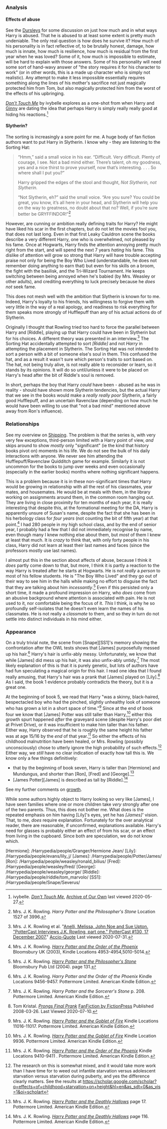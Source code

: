 
### Analysis

#### Effects of abuse

See the [Dursleys] for some discussion on just how much and in what ways
Harry is abused. That he is abused to at least some extent is pretty
much undeniable. The only real question is how does he survive it? How
much of his personality is in fact reflective of, to be brutally honest,
damage, how much is innate, how much is resilience, how much is residual
from the first year when he was loved? Some of it, how much is impossible to
estimate, will be hard to explain with those answers. Some of his
personality will need some sort of hand-wavy answer of "the story requires
it for his character to work" (or in other words, this is a made up
character who is simply not realistic). Any attempt to make it less
impossible essentially requires something along the lines of his mother's
sacrifice not just magically protected him from Tom, but also magically
protected him from the worst of the effects of his upbringing.

[Dursleys]: /Harrypedia/people/dursley/

[_Don't Touch Me_](https://archiveofourown.org/works/702684) by ivybelle
explores as a one-shot from when Harry and [Ginny] are dating the idea that
perhaps Harry is simply really really good at hiding his reactions.[^200527-1]

[Ginny]: /Harrypedia/people/weasley/ginevra_molly/

[^200527-1]:
    ivybelle. _[Don't Touch Me](https://archiveofourown.org/works/702684)_,
    [Archive of Our Own](https://archiveofourown.org/) last viewed 2020-05-27.

#### Slytherin?

The sorting is increasingly a sore point for me. A huge body of fan fiction
authors want to put Harry in Slytherin. I know why - they are listening to the
Sorting Hat:

> “Hmm,” said a small voice in his ear. “Difficult. Very difficult. Plenty of
> courage, I see. Not a bad mind either. There’s talent, oh my goodness, yes
> and a nice thirst to prove yourself, now that’s interesting. . . . So where
> shall I put you?”
>
> Harry gripped the edges of the stool and thought, _Not Slytherin, not Slytherin._
>
> “Not Slytherin, eh?” said the small voice. “Are you sure? You could be great,
> you know, it’s all here in your head, and Slytherin will help you on the way
> to greatness, no doubt about that no? Well, if you’re sure better be
> GRYFFINDOR!”[^200602-1]

However, are cunning or ambition really defining traits for Harry? He might
have liked his scar in the first chapters, but do not let the movies fool you,
that does not last long. Even in that first Leaky Cauldron scene the books
describe a very different Harry, one who is overwhelmed, not pleased by his
fame. Once at Hogwarts, Harry finds the attention annoying pretty much right
from the start, and will spend the next 7 years _hating_ his fame. This dislike
of attention will grow so strong that Harry will have trouble accepting praise
not only for being the Boy Who Lived (understandable, he does not remember doing
anything to earn that) but even for his skills on a broom, the fight with the
basilisk, and the Tri-Wizard Tournament. He keeps switching between being
annoyed when he's babied (by Mrs. Weasley or other adults), and crediting
everything to luck precisely because he _does not_ seek fame.

This does not mesh well with the ambition that Slytherin is known for to me.
Indeed, Harry's loyalty to his friends, his willingness to forgive them with
very little in the way of a real apology, and readiness to risk everything for
them speaks more strongly of Hufflepuff than any of his actual actions do of
Slytherin.

Originally I thought that Rowling tried too hard to force the parallel between
Harry and [Riddle], playing up that Harry could have been in Slytherin but
for his choices. A different theory was presented in an interview.[^200731-3]
The Sorting Hat accidentally attempted to sort _[Riddle]_ and not _Harry_ in
attempting the placement in Slytherin. The Sorting Hat was not intended to sort
a person with a bit of someone else's soul in them. This confused the hat, and
as a result it wasn't sure which person's traits to sort based on. The hat, not
being truly alive, is not really able to reconsider or learn, so it stands by
its opinions. It will do so until/unless it were to be placed on Harry's head
after the bit of Riddle's soul is removed.

In short, perhaps the boy that Harry _could_ have been - abused as he was in
reality - should have shown more Slytherin tendencies, but the actual Harry that
we see in the books would make a _really really poor_ Slytherin, a fairly good
Hufflepuff, and an uncertain Ravenclaw (depending on how much he would have been
willing to use that "not a bad mind" mentioned above away from Ron's influence).

[^200731-3]:
    Mrs. J. K. Rowling et al.
    "[Anelli, Melissa, John Noe and Sue Upton.
    "PotterCast Interviews J.K. Rowling, part one." PotterCast #130, 17
    December 2007.](http://www.accio-quote.org/articles/2007/1217-pottercast-anelli.html)"
    [Accio-Quote](http://www.accio-quote.org/) Last viewed 2020-07-31.

[^200602-1]:
    Mrs. J. K. Rowling. _Harry Potter and the Philosopher's Stone_
    Location 1527 of 3996.

### Relationships

See my overview on [Shipping]. The problem is that the series is, with very
very few exceptions, third-person limited with a Harry point of view, _and_
skips around to show _mostly_ only "significant" (ie the kind that history books
pivot on) moments in his life. We do not see the bulk of his daily interactions
with anyone. We never see him attending the Hufflepuff/Ravenclaw Quidditch game
for example. Similarly it is not uncommon for the books to jump over weeks and
even occasionally (especially in the earlier books) months where nothing
significant happens.

[Shipping]: /Harrypedia/shipping/

This is a problem because it is in these non-significant times that Harry would
be growing in relationship with all the rest of his classmates, year mates, and
housemates. He would be at meals with them, in the library working on
assignments around them, in the common room hanging out. They are living in
close proximity for ten months of each year, it is really interesting that
despite this, at the formational meeting for the DA, Harry is apparently unsure
of Susan's name, despite the fact that she has been in his herbology class for
_four years_ (not counting the bit of fifth year) at that point.[^221130-1] I
had 280 people in my high school class, and by the end of senior year, I
probably had a few that I did not immediately recognise by name, even though
many I knew nothing else about them, but _most_ of them I knew at least that
much. It is _crazy_ to think that, with only forty people in his class, Harry
did not learn at least their last names and faces (since the professors mostly
use last names).

I almost put this in the section about affects of abuse, because I think it
_does_ partly come down to that, but more, I think it is partly a reaction to
the way Harry is treated after he starts at Hogwarts. He is not _really_ a
_person_ to most of his fellow students. He is "The Boy Who Lived" and they go
out of their way to see him in the halls while making no effort to disguise the
fact that they are talking about him _incessantly_.[^221130-2] Even if this
persisted only a short time, it made a profound impression on Harry, who _does_
come from an abusive background where attention is associated with pain. He is
not used to it, nor comfortable being the focus of it. _This_ I think, is why
he so profoundly self-isolates that he doesn't even learn the names of his
classmates. He is not really a _classmate_ to them, and so they in turn do not
settle into distinct individuals in _his_ mind either.

[^221130-2]:
    Mrs. J. K. Rowling.
    _[Harry Potter and the Philosopher's Stone](https://www.librarything.com/work/5403381/book/225886281)_
    Bloomsbury Pub Ltd (2004). page 131.

[^221130-1]:
    Mrs. J. K. Rowling.
    _[Harry Potter and the Order of the Phoenix](https://www.librarything.com/work/115/book/225886709)_
    Bloomsbury UK (2003), Kindle Locations 4953-4954,5010-5014.

### Appearance

On a truly trivial note, the scene from [Snape][SS1]'s memory showing the
confrontation after the OWL tests shows that [James] purposefully messed up
his hair.[^200710-1] Harry's hair is unfix-ably messy. Unfortunately, we know
that while [James] did mess up his hair, it was also unfix-ably untidy.[^200710-2]
The most likely explanation of this is that it is purely genetic, but lots of
authors have had fun speculating a magical origin for this hair. I read one
idea that I found really amusing, that Harry's hair was a prank that [James]
played on [Lily].[^200710-3] As I said, the book 1 evidence probably contradicts
the theory, but it is a great one.

At the beginning of book 5, we read that Harry "was a skinny, black-haired,
bespectacled boy who had the pinched, slightly unhealthy look of someone who
has grown a lot in a short space of time."[^221024-1] Since at the end of book
four we know that [James] Potter was still taller than Harry,[^221024-2] either
this growth spurt happened _after_ the graveyard scene (despite Harry's poor
diet at Privet Drive), or it was insufficient to make him taller than his
father. Either way, Harry observed that he is roughly the same height his
father was at age 15/16 by the _end_ of that year.[^221024-3] So either the
effects of his childhood malnutrition have been healed, or Mrs. Rowling
(possibly unconsciously) chose to utterly ignore the high probability of such
effects.[^221024-4] Either way, we _still_ have no clear indication of exactly
how tall this is. We know only a few things definitively:

- that by the beginning of book seven, Harry is taller than [Hermione] and
  Mundungus, and shorter than [Ron], [Fred] and
  [George].[^221024-5]
- [James Potter][James] is described as tall by [Riddle].[^221024-6]

See my further comments on [growth].

While some authors highly object to Harry looking so very like [James], I
have seen families where one or more children take _very_ strongly after one of
the two parents. Thus, this does not bother me. What does is the repeated
emphasis on him having [Lily]'s eyes, yet he has _[James]'_ vision. That, to
me, _does_ require explanation. Fortunately for the over analytical reader,
there are reasonable, if unconfirmed, explanations available. Harry's need for
glasses is probably either an effect of from his scar, or an effect from living
in the cupboard. Since both are speculation, we do not know which.

[growth]: /Harrypedia/misc/growth/
[Hermione]: /Harrypedia/people/Granger/Hermione Jean/
[Lily]: /Harrypedia/people/evans/lily_j/
[James]: /Harrypedia/people/Potter/James/
[Ron]: /Harrypedia/people/weasley/ronald_bilius/
[Fred]: /Harrypedia/people/weasley/fred/
[George]: /Harrypedia/people/weasley/george/
[Riddle]: /Harrypedia/people/riddle/tom_marvolo/
[SS1]: /Harrypedia/people/Snape/Severus/

[^221024-4]:
    The research on this is somewhat mixed, and it would take more
    work than I have time for to weed out infantile starvation versus adolescent
    starvation versus starvation during puberty, and yes the difference clearly
    matters. See the results at
    https://scholar.google.com/scholar?q=effects+of+childhood+starvation+on+height&hl=en&as_sdt=0&as_vis=1&oi=scholart

[^221024-6]:
    Mrs. J. K. Rowling.
    _[Harry Potter and the Deathly Hallows](https://www.librarything.com/work/3577382/book/225886820)_
    page 116. Pottermore Limited. American Kindle Edition.

[^221024-5]:
    Mrs. J. K. Rowling.
    _[Harry Potter and the Deathly Hallows](https://www.librarything.com/work/3577382/book/225886820)_
    page 17. Pottermore Limited. American Kindle Edition.

[^221024-3]:
    Mrs. J. K. Rowling.
    _[Harry Potter and the Order of the Phoenix](https://www.librarything.com/work/115/book/225886709)_
    Kindle Locations 9410-9411 . Pottermore Limited. American Kindle Edition.

[^221024-2]:
    Mrs. J. K. Rowling.
    _[Harry Potter and the Goblet of Fire](https://www.librarything.com/work/113/book/203684953)_
    Kindle Location 9936. Pottermore Limited. American Kindle Edition.

[^221024-1]:
    Mrs. J. K. Rowling.
    _[Harry Potter and the Goblet of Fire](https://www.librarything.com/work/113/book/203684953)_
    Kindle Locations 11016-11017. Pottermore Limited. American Kindle Edition.

[^200710-1]: Mrs. J. K. Rowling. _Harry Potter and the Order of the Phoenix_ Kindle Locations 9456-9457. Pottermore Limited. American Kindle Edition.

[^200710-2]:
    Mrs. J. K. Rowling. _Harry Potter and the Sorcerer's Stone_ p. 208. Pottermore Limited. American Kindle Edition.

[^200710-3]:
    Tom Kristal.
    _[Prongs Final Prank](https://www.fanfiction.net/s/4279550/1/Prongs-Final-Prank)_
    [FanFiction by FictionPress](https://www.fanfiction.net/) Published 2008-03-26.
    Last Viewed 2020-07-10.
